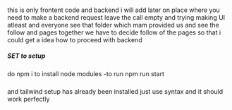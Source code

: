 ####
this is only frontent code and backend i will add later on 
place where you need to make a backend request leave the call empty and trying making UI atleast 
and everyone see that folder which mam provided us and see the follow and pages 
together we have to decide follow of the pages so that i could get a idea how to proceed with backend

#####   SET to setup
do npm i to install node modules 
-to run npm run start
#####

and tailwind setup has already been installed just use syntax and it should work perfectly 
